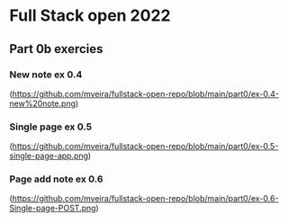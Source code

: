 # Full Stack open 2022

## Part 0b exercies 

### New note ex 0.4 
(https://github.com/mveira/fullstack-open-repo/blob/main/part0/ex-0.4-new%20note.png)
### Single page ex 0.5 
(https://github.com/mveira/fullstack-open-repo/blob/main/part0/ex-0.5-single-page-app.png) 
### Page add note ex 0.6 
(https://github.com/mveira/fullstack-open-repo/blob/main/part0/ex-0.6-Single-page-POST.png)
